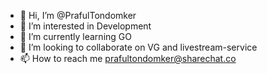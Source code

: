- 👋 Hi, I’m @PrafulTondomker
- 👀 I’m interested in Development
- 🌱 I’m currently learning GO
- 💞️ I’m looking to collaborate on VG and livestream-service
- 📫 How to reach me prafultondomker@sharechat.co

<!---
PrafulTondomker/PrafulTondomker is a ✨ special ✨ repository because its `README.md` (this file) appears on your GitHub profile.
You can click the Preview link to take a look at your changes.
--->
